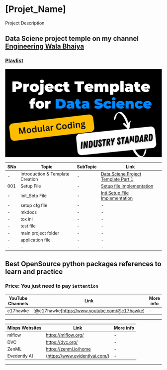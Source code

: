 # [Projet_Name]
Project Description

## Data Sciene project temple on my channel [Engineering Wala Bhaiya](https://www.youtube.com/@engineeringwalabhaiya)

### [Playlist](https://youtube.com/playlist?list=PLxV_QpaSutlHcAnPGOHYDXfSehfBf6eI0)
<img src="https://github.com/Shivan118/Best-Redme-Template-for-Github/blob/main/Thumbnail.png" alt="MLBC">


|SNo| Topic | SubTopic | Link |
|-|-|-|-|
|-| Introduction & Template Creation |-|[Data Sciene Project Template Part 1](https://youtu.be/C_cqTnpI1gQ)|
|001|Setup File|-|[Setup file Implementation]([https://youtu.be/bVM-QujJ0AI](https://youtu.be/eHuEG_571Ng))|
|-| Init_Setp File |-|[Inti Setup File Implementation](https://youtu.be/eHuEG_571Ng)
|-| setup cfg file |-|-|
|-| mkdocs |-|-|
|-| tox ini |-|-|
|-| test file |-|-|
|-| main project folder|-|-|
|-| application file |-|-|
|-|-|-|-|

## Best OpenSource python packages references to learn and practice

### Price: You just need to pay **`$attention`**

| YouTube Channels | Link | More info |
|-|-|-|
|c17hawke|[@c17hawke]https://www.youtube.com/@c17hawke)|-|

---

| Mlops Websites | Link | More info |
|-|-|-|
|mlflow|https://mlflow.org/|-|
|DVC|https://dvc.org/|-|
|ZenML|https://zenml.io/home|-|
|Evedently AI|(https://www.evidentlyai.com/)|-|
---
